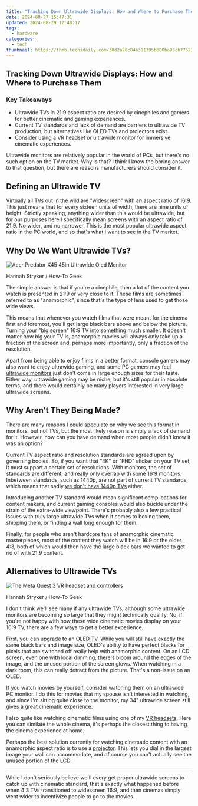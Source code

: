 ```yaml
---
title: "Tracking Down Ultrawide Displays: How and Where to Purchase Them"
date: 2024-08-27 15:47:31
updated: 2024-08-29 12:48:17
tags:
  - hardware
categories:
  - tech
thumbnail: https://thmb.techidaily.com/30d2a20c84a301395b600ba93cb77523eb9f5d9c595c4e33a41955717da718a0.jpg
---
```


## Tracking Down Ultrawide Displays: How and Where to Purchase Them

### Key Takeaways

* Ultrawide TVs in 21:9 aspect ratio are desired by cinephiles and gamers for better cinematic and gaming experiences.
* Current TV standards and lack of demand are barriers to ultrawide TV production, but alternatives like OLED TVs and projectors exist.
* Consider using a VR headset or ultrawide monitor for immersive cinematic experiences.

 Ultrawide monitors are relatively popular in the world of PCs, but there's no such option on the TV market. Why is that? I think I know the boring answer to that question, but there are reasons manufacturers should consider it.

##  Defining an Ultrawide TV

 Virtually all TVs out in the wild are "widescreen" with an aspect ratio of 16:9\. This just means that for every sixteen units of width, there are nine units of height. Strictly speaking, anything wider than this would be ultrawide, but for our purposes here I specifically mean screens with an aspect ratio of 21:9\. No wider, and no narrower. This is the most popular ultrawide aspect ratio in the PC world, and so that's what I want to see in the TV market.

##  Why Do We Want Ultrawide TVs?

![Acer Predator X45 45in Ultrawide Oled Monitor](https://static1.howtogeekimages.com/wordpress/wp-content/uploads/2023/05/52625102794_8694a0b229_o.jpg) 

Hannah Stryker / How-To Geek

 The simple answer is that if you're a cinephile, then a lot of the content you watch is presented in 21:9 or very close to it. These films are sometimes referred to as "anamorphic", since that's the type of lens used to get those wide views.

 This means that whenever you watch films that were meant for the cinema first and foremost, you'll get large black bars above and below the picture. Turning your "big screen" 16:9 TV into something much smaller. It doesn't matter how big your TV is, anamorphic movies will always only take up a fraction of the screen and, perhaps more importantly, only a fraction of the resolution.

 Apart from being able to enjoy films in a better format, console gamers may also want to enjoy ultrawide gaming, and some PC gamers may feel [ultrawide monitors](https://digital-screen-recording.techidaily.com/new-comprehensive-snapshot-tool-az-reviews-and-substitutes/) just don't come in large enough sizes for their taste. Either way, ultrawide gaming may be niche, but it's still popular in absolute terms, and there would certainly be many players interested in very large ultrawide screens.

##  Why Aren’t They Being Made?

 There are many reasons I could speculate on why we see this format in monitors, but not TVs, but the most likely reason is simply a lack of demand for it. However, how can you have demand when most people didn't know it was an option?

 Current TV aspect ratio and resolution standards are agreed upon by governing bodies. So, if you want that "4K" or "FHD" sticker on your TV set, it must support a certain set of resolutions. With monitors, the set of standards are different, and really only overlap with some 16:9 monitors. Inbetween standards, such as 1440p, are not part of current TV standards, which means that sadly [we don't have 1440p TVs](https://article-knowledge.techidaily.com/new-the-multilingual-maven-writes-on-cutting-edge-video-translators-ranked-23/) either.

 Introducing another TV standard would mean significant complications for content makers, and current gaming consoles would also buckle under the strain of the extra-wide viewpoint. There's probably also a few practical issues with truly large ultrawide TVs when it comes to boxing them, shipping them, or finding a wall long enough for them.

 Finally, for people who aren't hardcore fans of anamorphic cinematic masterpieces, most of the content they watch will be in 16:9 or the older 4:3, both of which would then have the large black bars we wanted to get rid of with 21:9 content.

##  Alternatives to Ultrawide TVs

![The Meta Quest 3 VR headset and controllers](https://static1.howtogeekimages.com/wordpress/wp-content/uploads/2024/01/53438127273_ef00efa517_o.jpg) 

Hannah Stryker / How-To Geek

 I don't think we'll see many if any ultrawide TVs, although some ultrawide monitors are becoming so large that they might technically qualify. No, if you're not happy with how these wide cinematic movies display on your 16:9 TV, there are a few ways to get a better experience.

 First, you can upgrade to an [OLED TV](https://extra-tips.techidaily.com/discovering-the-best-in-display-tech-10-list-for-your-mac/). While you will still have exactly the same black bars and image size, OLED's ability to have perfect blacks for pixels that are switched off really help with anamorphic content. On an LCD screen, even one with local dimming, there's bloom around the edges of the image, and the unused portion of the screen glows. When watching in a dark room, this can really detract from the picture. That's a non-issue on an OLED.

 If you watch movies by yourself, consider watching them on an ultrawide PC monitor. I do this for movies that my spouse isn't interested in watching, and since I'm sitting quite close to the monitor, my 34" ultrawide screen still gives a great cinematic experience.

 I also quite like watching cinematic films using one of my [VR headsets](https://vp-tips.techidaily.com/visual-harmony-ios-and-macos-photoviewer-blend/). Here you can similate the whole cinema, it's perhaps the closest thing to having the cinema experience at home.

 Perhaps the best solution currently for watching cinematic content with an anamorphic aspect ratio is to use a [projector](https://vimeo-videos.techidaily.com/new-in-2024-10-best-alternatives-to-vimeo-cameo-video-editor/). This lets you dial in the largest image your wall can accommodate, and of course you can't actually see the unused portion of the LCD.

---

 While I don't seriously believe we'll every get proper ultrawide screens to catch up with cinematic standard, that's exactly what happened before when 4:3 TVs transitioned to widescreen 16:9, and then cinemas simply went wider to incentivize people to go to the movies.

<ins class="adsbygoogle"
     style="display:block"
     data-ad-format="autorelaxed"
     data-ad-client="ca-pub-7571918770474297"
     data-ad-slot="1223367746"></ins>



<ins class="adsbygoogle"
     style="display:block"
     data-ad-client="ca-pub-7571918770474297"
     data-ad-slot="8358498916"
     data-ad-format="auto"
     data-full-width-responsive="true"></ins>
